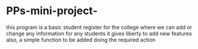 # PPs-mini-project-
this program is a basic student register for the college  where we can add or change any information for any students 
it gives liberty to add new features also,
a simple function to be added doing the required action 

